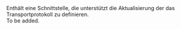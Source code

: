 <Namespace Name="Microsoft.Azure.Management.Network.Fluent.HasProtocol.UpdateDefinition">
  <Docs>
    <summary>Enthält eine Schnittstelle, die unterstützt die Aktualisierung der das Transportprotokoll zu definieren.</summary> 
    <remarks>To be added.</remarks>
  </Docs>
</Namespace>
